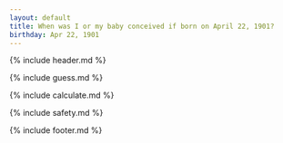 ```yaml
---
layout: default
title: When was I or my baby conceived if born on April 22, 1901?
birthday: Apr 22, 1901
---
```


{% include header.md %}

{% include guess.md %}

{% include calculate.md %}

{% include safety.md %}

{% include footer.md %}



